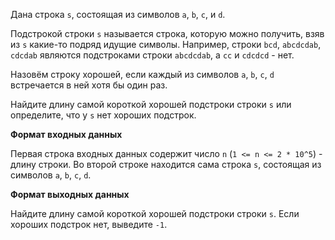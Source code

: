 Дана строка `s`, состоящая из символов `a`, `b`, `c`, и `d`.

Подстрокой строки `s` называется строка, которую можно получить, взяв из `s` какие-то подряд идущие символы.
Например, строки `bcd`, `abcdcdab`, `cdcdab` являются подстроками строки `abcdcdab`, а `cc` и `cdcdcd` - нет.

Назовём строку хорошей, если каждый из символов `a`, `b`, `c`, `d` встречается в ней хотя бы один раз.

Найдите длину самой короткой хорошей подстроки строки `s` или определите, что у `s` нет хороших подстрок.

**Формат входных данных**

Первая строка входных данных содержит число `n` (`1 <= n <= 2 * 10^5`) - длину строки. 
Во второй строке находится сама строка `s`, состоящая из символов `a`, `b`, `c`, `d`.

**Формат выходных данных**

Найдите длину самой короткой хорошей подстроки строки `s`. Если хороших подстрок нет, выведите `-1`.  